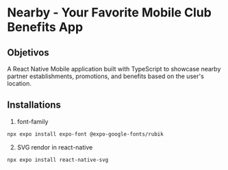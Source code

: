 # Nearby - Your Favorite Mobile Club Benefits App

## Objetivos
A React Native Mobile application built with TypeScript to showcase nearby partner establishments, promotions, and benefits based on the user's location.

## Installations

1. font-family
```bash
npx expo install expo-font @expo-google-fonts/rubik
```

2. SVG rendor in react-native
```bash
npx expo install react-native-svg
```